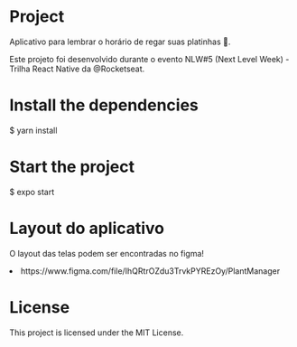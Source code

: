 # Project

Aplicativo para lembrar o horário de regar suas platinhas 🌱.

Este projeto foi desenvolvido durante o evento NLW#5 (Next Level Week) - Trilha React Native da @Rocketseat. 


# Install the dependencies
$ yarn install

# Start the project
$ expo start


# Layout do aplicativo

O layout das telas podem ser encontradas no figma!
  <li> https://www.figma.com/file/IhQRtrOZdu3TrvkPYREzOy/PlantManager </li>

# License
This project is licensed under the MIT License.

